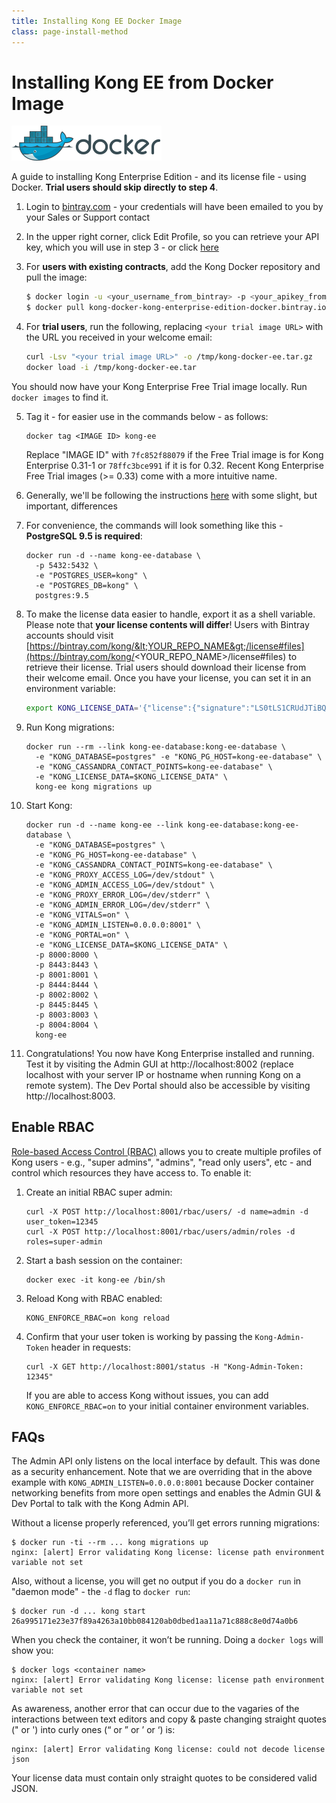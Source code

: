 ```yaml
---
title: Installing Kong EE Docker Image
class: page-install-method
---
```


# Installing Kong EE from Docker Image

<img src="/assets/images/distributions/docker.svg"/>

A guide to installing Kong Enterprise Edition - and its license file - using
Docker. **Trial users should skip directly to step 4**.

1. Login to [bintray.com](https://bintray.com) - your credentials will have been
emailed to you by your Sales or Support contact

2. In the upper right corner, click Edit Profile, so you can retrieve your API
key, which you will use in step 3 - or click [here](https://bintray.com/profile/edit)

3. For **users with existing contracts**, add the Kong Docker repository and
pull the image:

    ```sh
    $ docker login -u <your_username_from_bintray> -p <your_apikey_from_bintray> kong-docker-kong-enterprise-edition-docker.bintray.io
    $ docker pull kong-docker-kong-enterprise-edition-docker.bintray.io/kong-enterprise-edition
    ```

4. For **trial users**, run the following, replacing `<your trial image URL>`
with the URL you received in your welcome email:

    ```sh
    curl -Lsv "<your trial image URL>" -o /tmp/kong-docker-ee.tar.gz
    docker load -i /tmp/kong-docker-ee.tar
    ```

You should now have your Kong Enterprise Free Trial image locally. Run
`docker images` to find it.

5. Tag it - for easier use in the commands below - as follows:

    ```
    docker tag <IMAGE ID> kong-ee
    ```

    Replace "IMAGE ID" with `7fc852f88079` if the Free Trial image is for Kong
    Enterprise 0.31-1 or `78ffc3bce991` if it is for 0.32. Recent Kong Enterprise
    Free Trial images (>= 0.33) come with a more intuitive name.

6. Generally, we'll be following the instructions [here](/install/docker/) with
some slight, but important, differences

7. For convenience, the commands will look something like this - **PostgreSQL 9.5
is required**:

    ```
    docker run -d --name kong-ee-database \
      -p 5432:5432 \
      -e "POSTGRES_USER=kong" \
      -e "POSTGRES_DB=kong" \
      postgres:9.5
    ```

8. To make the license data easier to handle, export it as a shell variable.
Please note that **your license contents will differ**! Users with Bintray
accounts should visit [https://bintray.com/kong/&lt;YOUR_REPO_NAME&gt;/license#files](https://bintray.com/kong/<YOUR_REPO_NAME>/license#files)
to retrieve their license. Trial users should download their license from their
welcome email. Once you have your license, you can set it in an environment variable:

    ```sh
    export KONG_LICENSE_DATA='{"license":{"signature":"LS0tLS1CRUdJTiBQR1AgTUVTU0FHRS0tLS0tClZlcnNpb246IEdudVBHIHYyCgpvd0did012TXdDSFdzMTVuUWw3dHhLK01wOTJTR0tLWVc3UU16WTBTVTVNc2toSVREWk1OTFEzVExJek1MY3dTCjA0ek1UVk1OREEwc2pRM04wOHpNalZKVHpOTE1EWk9TVTFLTXpRMVRVNHpTRXMzTjA0d056VXdUTytKWUdNUTQKR05oWW1VQ21NWEJ4Q3NDc3lMQmorTVBmOFhyWmZkNkNqVnJidmkyLzZ6THhzcitBclZtcFZWdnN1K1NiKzFhbgozcjNCeUxCZzdZOVdFL2FYQXJ0NG5lcmVpa2tZS1ozMlNlbGQvMm5iYkRzcmdlWFQzek1BQUE9PQo9b1VnSgotLS0tLUVORCBQR1AgTUVTU0FHRS0tLS0tCg=","payload":{"customer":"Test Company Inc","license_creation_date":"2017-11-08","product_subscription":"Kong Enterprise Edition","admin_seats":"5","support_plan":"None","license_expiration_date":"2017-11-10","license_key":"00141000017ODj3AAG_a1V41000004wT0OEAU"},"version":1}}'
    ```

9. Run Kong migrations:

    ```
    docker run --rm --link kong-ee-database:kong-ee-database \
      -e "KONG_DATABASE=postgres" -e "KONG_PG_HOST=kong-ee-database" \
      -e "KONG_CASSANDRA_CONTACT_POINTS=kong-ee-database" \
      -e "KONG_LICENSE_DATA=$KONG_LICENSE_DATA" \
      kong-ee kong migrations up
    ```

10. Start Kong:

    ```
    docker run -d --name kong-ee --link kong-ee-database:kong-ee-database \
      -e "KONG_DATABASE=postgres" \
      -e "KONG_PG_HOST=kong-ee-database" \
      -e "KONG_CASSANDRA_CONTACT_POINTS=kong-ee-database" \
      -e "KONG_PROXY_ACCESS_LOG=/dev/stdout" \
      -e "KONG_ADMIN_ACCESS_LOG=/dev/stdout" \
      -e "KONG_PROXY_ERROR_LOG=/dev/stderr" \
      -e "KONG_ADMIN_ERROR_LOG=/dev/stderr" \
      -e "KONG_VITALS=on" \
      -e "KONG_ADMIN_LISTEN=0.0.0.0:8001" \
      -e "KONG_PORTAL=on" \
      -e "KONG_LICENSE_DATA=$KONG_LICENSE_DATA" \
      -p 8000:8000 \
      -p 8443:8443 \
      -p 8001:8001 \
      -p 8444:8444 \
      -p 8002:8002 \
      -p 8445:8445 \
      -p 8003:8003 \
      -p 8004:8004 \
      kong-ee
    ```

11. Congratulations! You now have Kong Enterprise installed and running. Test
it by visiting the Admin GUI at http://localhost:8002 (replace localhost with your server IP or hostname when running Kong on 
a remote system). The Dev Portal should also be accessible
by visiting http://localhost:8003. 

## Enable RBAC

[Role-based Access Control (RBAC)](/enterprise/{{page.kong_version}}/rbac/overview)
allows you to create multiple profiles of Kong users - e.g., "super admins",
"admins", "read only users", etc - and control which resources they have access
to. To enable it:

1. Create an initial RBAC super admin:

    ```
    curl -X POST http://localhost:8001/rbac/users/ -d name=admin -d user_token=12345
    curl -X POST http://localhost:8001/rbac/users/admin/roles -d roles=super-admin
    ```

2. Start a bash session on the container:

    ```
    docker exec -it kong-ee /bin/sh
    ```

3. Reload Kong with RBAC enabled:

    ```
    KONG_ENFORCE_RBAC=on kong reload
    ```

4. Confirm that your user token is working by passing the `Kong-Admin-Token`
header in requests:

    ```
    curl -X GET http://localhost:8001/status -H "Kong-Admin-Token: 12345"
    ```

    If you are able to access Kong without issues, you can add `KONG_ENFORCE_RBAC=on`
    to your initial container environment variables.

## FAQs

The Admin API only listens on the local interface by default. This was done as a
security enhancement. Note that we are overriding that in the above example with
`KONG_ADMIN_LISTEN=0.0.0.0:8001` because Docker container networking benefits from
more open settings and enables the Admin GUI & Dev Portal to talk with the Kong
Admin API.

Without a license properly referenced, you’ll get errors running migrations:

```
$ docker run -ti --rm ... kong migrations up
nginx: [alert] Error validating Kong license: license path environment variable not set
```

Also, without a license, you will get no output if you do a `docker run` in
"daemon mode" - the `-d` flag to `docker run`:

```
$ docker run -d ... kong start
26a995171e23e37f89a4263a10bb084120ab0dbed1aa11a71c888c8e0d74a0b6
```

When you check the container, it won’t be running. Doing a `docker logs` will
show you:

```
$ docker logs <container name>
nginx: [alert] Error validating Kong license: license path environment variable not set
```

As awareness, another error that can occur due to the vagaries of the interactions
between text editors and copy & paste changing straight quotes (" or ') into curly
ones (“ or ” or ’ or ‘) is:

```
nginx: [alert] Error validating Kong license: could not decode license json
```

Your license data must contain only straight quotes to be considered valid JSON.
